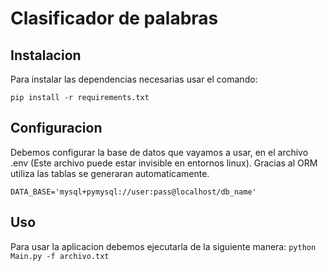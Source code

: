 # Clasificador de palabras

## Instalacion
Para instalar las dependencias necesarias usar el comando:

``
pip install -r requirements.txt
``
## Configuracion

Debemos configurar la base de datos que vayamos a usar, en el archivo .env (Este archivo puede estar invisible en entornos linux). Gracias al ORM utiliza las tablas se generaran automaticamente.

``
DATA_BASE='mysql+pymysql://user:pass@localhost/db_name'
``



## Uso

Para usar la aplicacion debemos ejecutarla de la siguiente manera:
``
python Main.py -f archivo.txt
``
 



